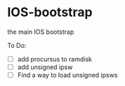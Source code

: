 # IOS-bootstrap
 the main IOS bootstrap

To Do:
- [ ] add procursus to ramdisk
- [ ] add unsigned ipsw
- [ ] Find a way to load unsigned ipsws
